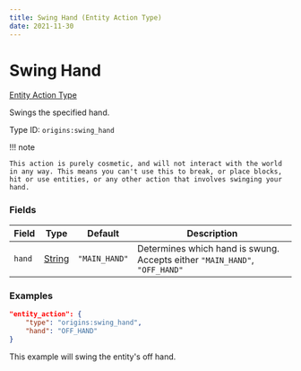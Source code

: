 ```yaml
---
title: Swing Hand (Entity Action Type)
date: 2021-11-30
---
```


# Swing Hand

[Entity Action Type](../entity_action_types.md)

Swings the specified hand.

Type ID: `origins:swing_hand`

!!! note

    This action is purely cosmetic, and will not interact with the world in any way. This means you can't use this to break, or place blocks, hit or use entities, or any other action that involves swinging your hand.


### Fields

Field  | Type | Default | Description
-------|------|---------|-------------
`hand` | [String](../data_types/string.md) | `"MAIN_HAND"` | Determines which hand is swung. Accepts either `"MAIN_HAND"`, `"OFF_HAND"`



### Examples

```json
"entity_action": {
    "type": "origins:swing_hand",
    "hand": "OFF_HAND"
}
```

This example will swing the entity's off hand.
